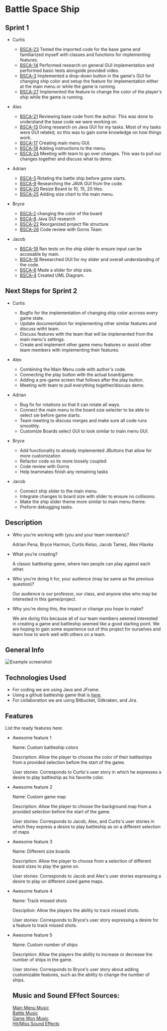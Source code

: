 # Battle Space Ship
 <!-- If you have the project hosted somewhere, include the link here. -->

## Sprint 1  

- Curtis  

	- [BSCA-23](https://cs3398su22gorns.atlassian.net/browse/BSCA-23) Tested the imported code for the base game and familiarized myself with classes and functions for implementing features.  
	- [BSCA-14](https://cs3398su22gorns.atlassian.net/browse/BSCA-14) Performed research on general GUI implementation and performed basic tests alongside provided video.  
	- [BSCA-3](https://cs3398su22gorns.atlassian.net/browse/BSCA-3) Implemented a drop-down button in the game's GUI for changing ship color and setup the feature for implementation either at the main menu or while the game is running.  
	- [BSCA-27](https://cs3398su22gorns.atlassian.net/browse/BSCA-27) Implemented the feature to change the color of the player's ship while the game is running.  


- Alex

	- [BSCA-21](https://cs3398su22gorns.atlassian.net/browse/BSCA-21) Reviewing base code from the author. This was done to understand the base code we were working on.
	- [BSCA-13](https://cs3398su22gorns.atlassian.net/browse/BSCA-13) Doing research on Java GUI for my tasks. Most of my tasks were GUI related, so this was to gain some knowledge on how things work.
	- [BSCA-17](https://cs3398su22gorns.atlassian.net/browse/BSCA-17) Creating main menu GUI.
	- [BSCA-18](https://cs3398su22gorns.atlassian.net/browse/BSCA-18) Adding instructions to the menu.
	- [BSCA-24](https://cs3398su22gorns.atlassian.net/browse/BSCA-24) Meeting with team to go over changes. This was to pull our changes together and discuss what to demo.


- Adrian  

	- [BSCA-5](https://cs3398su22gorns.atlassian.net/browse/BSCA-5) Rotating the battle ship before game starts.
	- [BSCA-9](https://cs3398su22gorns.atlassian.net/browse/BSCA-9) Researching the JAVA GUI from the code.
	- [BSCA-20](https://cs3398su22gorns.atlassian.net/browse/BSCA-20) Resize Board to 10, 15, 20 tiles.
	- [BSCA-25](https://cs3398su22gorns.atlassian.net/browse/BSCA-25) Adding size chart to the main menu.

- Bryce  

	- [BSCA-2](https://cs3398su22gorns.atlassian.net/browse/BSCA-2) changing the color of the board
	- [BSCA-8](https://cs3398su22gorns.atlassian.net/browse/BSCA-8) Java GUI research
	- [BSCA-22](https://cs3398su22gorns.atlassian.net/browse/BSCA-22) Reorganized project file structure
	- [BSCA-26](https://cs3398su22gorns.atlassian.net/browse/BSCA-26) Code review with Gorns Team


- Jacob  

	- [BSCA-19](https://cs3398su22gorns.atlassian.net/browse/BSCA-19) Ran tests on the ship slider to ensure input can be accesable by main.
	- [BSCA-16](https://cs3398su22gorns.atlassian.net/browse/BSCA-16) Researched GUI for my slider and overall understanding of the code.
	- [BSCA-6](https://cs3398su22gorns.atlassian.net/browse/BSCA-6) Made a slider for ship size.
	- [BSCA-4](https://cs3398su22gorns.atlassian.net/browse/BSCA-4) Created UML Diagram.


## Next Steps for Sprint 2

- Curtis   
	- Bugfix for the implementation of changing ship color accross every game state.  
	- Update documentation for implementing other similar features and discuss witht team.  
	- Discuss features with the team that will be implemented from the main menu's settings.  
    - Create and implement other game menu features or assist other team members with implementing their features.  

- Alex
	- Combining the Main Menu code with author's code.
	- Connecting the play button with the actual board/game.
	- Adding a pre-game screen that follows after the play button.
	- Meeting with team to pull everything together/discuss demo.

- Adrian  
	- Bug fix for rotations so that it can rotate all ways.
	- Connect the main menu to the board size selecter to be able to select sie before game starts.
	- Team meeting to discuss merges and make sure all code runs smoothly.
	- Customize Boards select GUI to look similar to main menu GUI.

- Bryce
	- Add functionality to already implemented JButtons that allow for more customization
 	- Refactor code so its more loosely coupled
 	- Code review with Gorns
 	- Help teammates finish any remaining tasks


- Jacob  
	- Connect ship slider to the main menu.
	- Integrate changes to board size with slider to ensure no collisions.
	- Make the ship slider theme more similar to main menu theme.
	- Preform debugging tasks.

## Description
- Who you’re working with (you and your team members)?

	Adrian Pena, Bryce Harmon, Curtis Kelso, Jacob Tamez, Alex Hlavka

- What you’re creating?

	A classic battleship game, where two people can play against each other.

- Who you’re doing it for, your audience (may be same as the previous question)?

	Our audience is our professor, our class, and anyone else who may be interested in this game/project.

- Why you’re doing this, the impact or change you hope to make?

	We are doing this because all of our team members seemed interested in creating a game and battleship
	seemed like a good starting point. We are hoping to gain some experience out of this project for ourselves
	and learn how to work well with others on a team.

## General Info
![Example screenshot](https://lh3.googleusercontent.com/QFIZPvWweNsVRi1Z1XgcbG2q-_x2EVbqgIPu_eFu9HWhzOW0UJPEO-2qQQeOoLY0CqfY=h200)
<!-- If you have screenshots you'd like to share, include them here. -->


## Technologies Used
- For coding we are using Java and JFrame.
- Using a github battleship game that is [_here_](https://github.com/dankolesnikov/Battleship).
- For collaboration we are using Bitbucket, Gitkraken, and Jira.



## Features
List the ready features here:

- Awesome feature 1

	Name: 			Custom battleship colors

	Description: 	Allow the player to choose the color of their battleships from a provided selection before the start of the game.

	User stories: 	Corresponds to Curtis's user story in which he expresses a desire to play battleship as his favorite color.

- Awesome feature 2

	Name: 			Custom game map

	Description: 	Allow the player to choose the background map from a provided selection before the start of the game.

	User stories:	 Corresponds to Jacob, Alex, and Curtis's user stories in which they express a desire to play battleship as on a different selection of maps

- Awesome feature 3

	Name:			Different size boards

	Description: 	Allow the player to choose from a selection of different board sizes to play the game on.

	User stories: 	Corresponds to Jacob and Alex's user stories expressing a desire to play on different sized game maps.

- Awesome feature 4

	Name: 			Track missed shots

	Desciption: 	Allow the players the ability to track missed shots.

	User stories: 	Corresponds to Bryce's user story expressing a desire for a feature to track missed shots.

- Awesome feature 5

	Name:			Custom number of ships

	Description:	Allow the players the ability to increase or decrease the number of ships in the game.

	User stories:	Corresponds to Bryce's user story about adding customizable features, such as the ability to change the number of ships.



	## Music and Sound EFfect Sources: 

	[Main Menu Music](https://soundcloud.com/pitchforkemporium/space-battleship-yamato-8-bit-remix-wip?in=jorge-jaimes-guevara/sets/vdg)  
	[Battle Music](https://soundcloud.com/bsbsoundtracks/8-bit-battle)  
	[Game Won Music](https://soundcloud.com/fasanov/8-bit-victory-theme-1)  
	[Hit/Miss Sound Effects](https://freesound.org/people/LittleRobotSoundFactory/packs/16681//)  